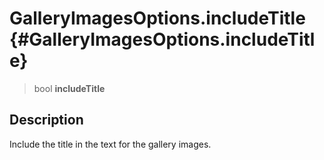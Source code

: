 GalleryImagesOptions.includeTitle {#GalleryImagesOptions.includeTitle}
=================================

> bool **includeTitle**

Description
-----------

Include the title in the text for the gallery images.
